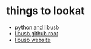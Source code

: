 # things to lookat
* [python and libusb](https://www.ontrak.net/LibUSBPy.htm)
* [libusb github root](https://github.com/libusb)
* [libusb website](https://libusb.info/)

